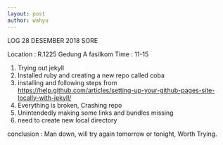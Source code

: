 ```yaml
---
layout: post
author: wahyu
---
```


 LOG 28 DESEMBER 2018 SORE

Location : R.1225 Gedung A fasilkom
Time : 11-15

1. Trying out jekyll
2. Installed ruby and creating a new repo called coba
3. installing and following steps from https://help.github.com/articles/setting-up-your-github-pages-site-locally-with-jekyll/
4. Everything is broken, Crashing repo
5. Unintendedly making some links and bundles missing
6. need to create new local directory

conclusion : Man down, will try again tomorrow or tonight, Worth Trying.
